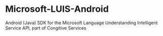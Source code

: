 # Microsoft-LUIS-Android
Android (Java) SDK for the Microsoft Language Understanding Intelligent Service API, part of Congitive Services
